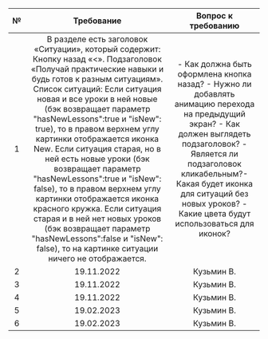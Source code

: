 | № | Требование | Вопрос к требованию |
|:------------:|:-------------:|:-----:|
| 1 | В разделе есть заголовок «Ситуации», который содержит: Кнопку назад «<». Подзаголовок «Получай практические навыки и будь готов к разным ситуациям». Список ситуаций: Если ситуация новая и все уроки в ней новые (бэк возвращает параметр "hasNewLessons":true и "isNew": true), то в правом верхнем углу картинки отображается иконка New. Если ситуация старая, но в ней есть новые уроки (бэк возвращает параметр "hasNewLessons":true и "isNew": false), то в правом верхнем углу картинки отображается иконка красного кружка. Если ситуация старая и в ней нет новых уроков (бэк возвращает параметр "hasNewLessons":false и "isNew": false), то на картинке ситуации ничего не отображается. | - Как должна быть оформлена кнопка назад? - Нужно ли добавлять анимацию перехода на предыдущий экран? - Как должен выглядеть подзаголовок? - Является ли подзаголовок кликабельным?- Какая будет иконка для ситуаций без новых уроков? - Какие цвета будут использоваться для иконок?  |
| 2 | 19.11.2022 | Кузьмин В. |
| 3 | 19.11.2022 | Кузьмин В. |
| 4 | 19.11.2022 | Кузьмин В. |
| 5 | 19.02.2023 | Кузьмин В. |
| 6 | 19.02.2023 | Кузьмин В. |
